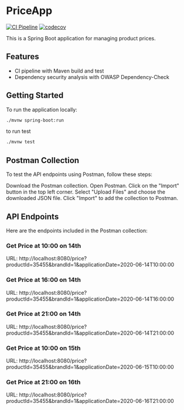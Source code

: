 # PriceApp

[![CI Pipeline](https://github.com/Jmansilla98/PriceApp/actions/workflows/ci.yml/badge.svg)](https://github.com/Jmansilla98/PriceApp/actions/workflows/ci.yml)
[![codecov](https://codecov.io/gh/Jmansilla98/PriceApp/branch/main/graph/badge.svg)](https://codecov.io/gh/Jmansilla98/PriceApp)

This is a Spring Boot application for managing product prices.

## Features
- CI pipeline with Maven build and test
- Dependency security analysis with OWASP Dependency-Check

## Getting Started

To run the application locally:

```bash
./mvnw spring-boot:run
```

to run test

```bash
./mvnw test
```

## Postman Collection
To test the API endpoints using Postman, follow these steps:

Download the Postman collection.
Open Postman.
Click on the "Import" button in the top left corner.
Select "Upload Files" and choose the downloaded JSON file.
Click "Import" to add the collection to Postman.
## API Endpoints
Here are the endpoints included in the Postman collection:

### Get Price at 10:00 on 14th

URL: http://localhost:8080/price?productId=35455&brandId=1&applicationDate=2020-06-14T10:00:00
### Get Price at 16:00 on 14th

URL: http://localhost:8080/price?productId=35455&brandId=1&applicationDate=2020-06-14T16:00:00
### Get Price at 21:00 on 14th

URL: http://localhost:8080/price?productId=35455&brandId=1&applicationDate=2020-06-14T21:00:00
### Get Price at 10:00 on 15th

URL: http://localhost:8080/price?productId=35455&brandId=1&applicationDate=2020-06-15T10:00:00
### Get Price at 21:00 on 16th

URL: http://localhost:8080/price?productId=35455&brandId=1&applicationDate=2020-06-16T21:00:00